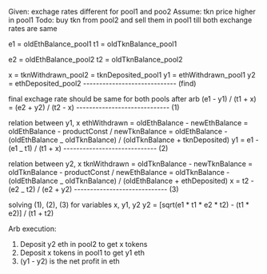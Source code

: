 Given: exchage rates different for pool1 and poo2
Assume: tkn price higher in pool1
Todo: buy tkn from pool2 and sell them in pool1 till both exchange rates are same

e1 = oldEthBalance_pool1
t1 = oldTknBalance_pool1

e2 = oldEthBalance_pool2
t2 = oldTknBalance_pool2

x = tknWithdrawn_pool2 = tknDeposited_pool1
y1 = ethWithdrawn_pool1
y2 = ethDeposited_pool2 ----------------------------- (find)

final exchage rate should be same for both pools after arb
(e1 - y1) / (t1 + x) = (e2 + y2) / (t2 - x) ----------------------------- (1)

relation between y1, x
ethWithdrawn = oldEthBalance - newEthBalance
= oldEthBalance - productConst / newTknBalance
= oldEthBalance - (oldEthBalance _ oldTknBalance) / (oldTknBalance + tknDeposited)
y1 = e1 - (e1 _ t1) / (t1 + x) ----------------------------- (2)

relation between y2, x
tknWithdrawn = oldTknBalance - newTknBalance
= oldTknBalance - productConst / newEthBalance
= oldTknBalance - (oldEthBalance _ oldTknBalance) / (oldEthBalance + ethDeposited)
x = t2 - (e2 _ t2) / (e2 + y2) ----------------------------- (3)

solving (1), (2), (3) for variables x, y1, y2
y2 = [sqrt(e1 * t1 * e2 * t2) - (t1 * e2)] / (t1 + t2)

Arb execution:

1. Deposit y2 eth in pool2 to get x tokens
2. Deposit x tokens in pool1 to get y1 eth
3. (y1 - y2) is the net profit in eth
